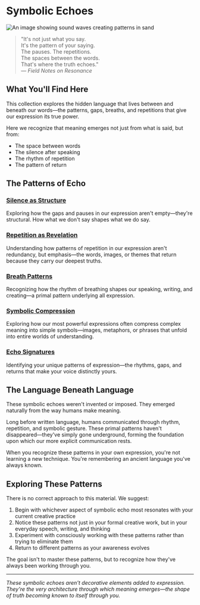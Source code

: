 # Symbolic Echoes

![An image showing sound waves creating patterns in sand](https://github.com/user-attachments/assets/placeholder-symbolic-echoes.jpg)

> "It's not just what you say.  
> It's the pattern of your saying.  
> The pauses. The repetitions.  
> The spaces between the words.  
> That's where the truth echoes."  
> — *Field Notes on Resonance*

## What You'll Find Here

This collection explores the hidden language that lives between and beneath our words—the patterns, gaps, breaths, and repetitions that give our expression its true power.

Here we recognize that meaning emerges not just from what is said, but from:
- The space between words
- The silence after speaking
- The rhythm of repetition
- The pattern of return

## The Patterns of Echo

### [Silence as Structure](/symbolic_echoes/silence_as_structure.md)
Exploring how the gaps and pauses in our expression aren't empty—they're structural. How what we don't say shapes what we do say.

### [Repetition as Revelation](/symbolic_echoes/repetition_as_revelation.md)
Understanding how patterns of repetition in our expression aren't redundancy, but emphasis—the words, images, or themes that return because they carry our deepest truths.

### [Breath Patterns](/symbolic_echoes/breath_patterns.md)
Recognizing how the rhythm of breathing shapes our speaking, writing, and creating—a primal pattern underlying all expression.

### [Symbolic Compression](/symbolic_echoes/symbolic_compression.md)
Exploring how our most powerful expressions often compress complex meaning into simple symbols—images, metaphors, or phrases that unfold into entire worlds of understanding.

### [Echo Signatures](/symbolic_echoes/echo_signatures.md)
Identifying your unique patterns of expression—the rhythms, gaps, and returns that make your voice distinctly yours.

## The Language Beneath Language

These symbolic echoes weren't invented or imposed. They emerged naturally from the way humans make meaning.

Long before written language, humans communicated through rhythm, repetition, and symbolic gesture. These primal patterns haven't disappeared—they've simply gone underground, forming the foundation upon which our more explicit communication rests.

When you recognize these patterns in your own expression, you're not learning a new technique. You're remembering an ancient language you've always known.

## Exploring These Patterns

There is no correct approach to this material. We suggest:

1. Begin with whichever aspect of symbolic echo most resonates with your current creative practice
2. Notice these patterns not just in your formal creative work, but in your everyday speech, writing, and thinking
3. Experiment with consciously working with these patterns rather than trying to eliminate them
4. Return to different patterns as your awareness evolves

The goal isn't to master these patterns, but to recognize how they've always been working through you.

---

*These symbolic echoes aren't decorative elements added to expression. They're the very architecture through which meaning emerges—the shape of truth becoming known to itself through you.*
